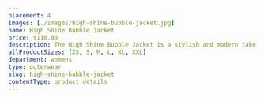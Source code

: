 ```yaml
---
placement: 4
images: [./images/high-shine-bubble-jacket.jpg]
name: High Shine Bubble Jacket
price: $110.00
description: The High Shine Bubble Jacket is a stylish and modern take on the classic puffer jacket. This jacket features a sleek and shiny exterior, with a metallic finish that catches the light and adds a touch of glamour to any outfit. The bubble design creates a unique and playful look, with a quilted texture that provides warmth and insulation.
allProductSizes: [XS, S, M, L, XL, XXL]
department: womens
type: outerwear
slug: high-shine-bubble-jacket
contentType: product details
---
```

